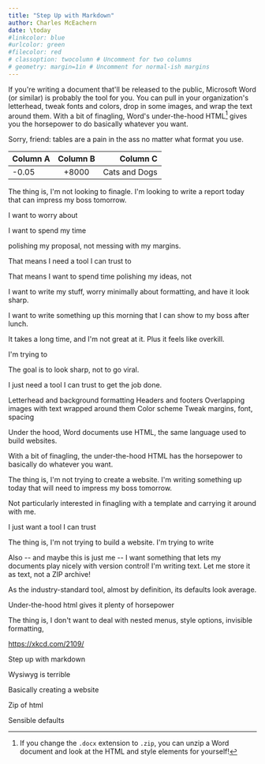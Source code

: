 ```yaml
---
title: "Step Up with Markdown"
author: Charles McEachern
date: \today
#linkcolor: blue
#urlcolor: green
#filecolor: red
# classoption: twocolumn # Uncomment for two columns
# geometry: margin=1in # Uncomment for normal-ish margins
---
```


If you're writing a document that'll be released to the public, Microsoft Word (or similar) is probably the tool for you. You can pull in your organization's letterhead, tweak fonts and colors, drop in some images, and wrap the text around them. With a bit of finagling, Word's under-the-hood HTML[^1] gives you the horsepower to do basically whatever you want.

[^1]: If you change the `.docx` extension to `.zip`, you can unzip a Word document and look at the HTML and style elements for yourself!




Sorry, friend: tables are a pain in the ass no matter what format you use.


| Column A | Column B | Column C |
|:---------|:--------:|---------:|
| -0.05    | +8000    | Cats and Dogs |





The thing is, I'm not looking to finagle. I'm looking to write a report today that can impress my boss tomorrow.

I want to worry about

I want to spend my time



polishing my proposal, not messing with my margins.


That means I need a tool I can trust to



That means I want to spend time polishing my ideas, not


I want to write my stuff, worry minimally about formatting, and have it look sharp.

I want to write something up this morning that I can show to my boss after lunch.






It takes a long time, and I'm not great at it. Plus it feels like overkill.

I'm trying to



The goal is to look sharp, not to go viral.


I just need a tool I can trust to get the job done.






Letterhead and background formatting
Headers and footers
Overlapping images with text wrapped around them
Color scheme
Tweak margins, font, spacing

Under the hood, Word documents use HTML, the same language used to build websites.


With a bit of finagling, the under-the-hood HTML has the horsepower to basically do whatever you want.













The thing is, I'm not trying to create a website. I'm writing something up today that will need to impress my boss tomorrow.



Not particularly interested in finagling with a template and carrying it around with me.


I just want a tool I can trust



The thing is, I'm not trying to build a website. I'm trying to write





Also -- and maybe this is just me -- I want something that lets my documents play nicely with version control! I'm writing text. Let me store it as text, not a ZIP archive!


As the industry-standard tool, almost by definition, its defaults look average.











Under-the-hood html gives it plenty of horsepower




The thing is, I don't want to deal with nested menus, style options, invisible formatting,



https://xkcd.com/2109/




Step up with markdown

Wysiwyg is terrible

Basically creating a website

Zip of html

Sensible defaults
